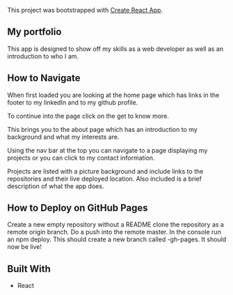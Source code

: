 This project was bootstrapped with [Create React App](https://github.com/facebook/create-react-app).

## My portfolio

This app is designed to show off my skills as a web developer as well as an introduction to who I am.

## How to Navigate

When first loaded you are looking at the home page which has links in the footer to my linkedIn and to my github profile.

To continue into the page click on the get to know more.

This brings you to the about page which has an introduction to my background and what my interests are. 

Using the nav bar at the top you can navigate to a page displaying my projects or you can click to my contact information.

Projects are listed with a picture background and include links to the repositories and their live deployed location.
Also included is a brief description of what the app does.

## How to Deploy on GitHub Pages

Create a new empty repository without a README 
clone the repository as a remote origin branch.
Do a push into the remote master.
In the console run an npm deploy.
This should create a new branch called -gh-pages.
It should now be live!

## Built With 
* React 


